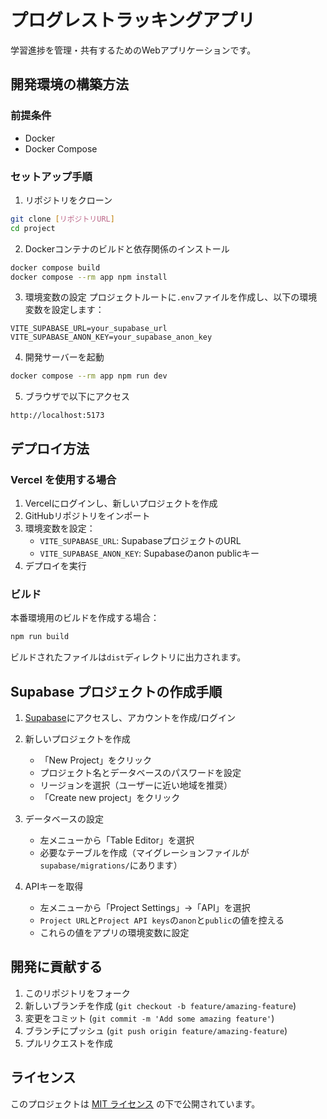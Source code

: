 # プログレストラッキングアプリ

学習進捗を管理・共有するためのWebアプリケーションです。

## 開発環境の構築方法

### 前提条件
- Docker
- Docker Compose

### セットアップ手順

1. リポジトリをクローン
```bash
git clone [リポジトリURL]
cd project
```

2. Dockerコンテナのビルドと依存関係のインストール
```bash
docker compose build   
docker compose --rm app npm install
```

3. 環境変数の設定
プロジェクトルートに`.env`ファイルを作成し、以下の環境変数を設定します：
```env
VITE_SUPABASE_URL=your_supabase_url
VITE_SUPABASE_ANON_KEY=your_supabase_anon_key
```

4. 開発サーバーを起動
```bash
docker compose --rm app npm run dev
```

5. ブラウザで以下にアクセス
```
http://localhost:5173
```

## デプロイ方法

### Vercel を使用する場合

1. Vercelにログインし、新しいプロジェクトを作成
2. GitHubリポジトリをインポート
3. 環境変数を設定：
   - `VITE_SUPABASE_URL`: SupabaseプロジェクトのURL
   - `VITE_SUPABASE_ANON_KEY`: Supabaseのanon publicキー
4. デプロイを実行

### ビルド

本番環境用のビルドを作成する場合：
```bash
npm run build
```

ビルドされたファイルは`dist`ディレクトリに出力されます。

## Supabase プロジェクトの作成手順

1. [Supabase](https://supabase.com/)にアクセスし、アカウントを作成/ログイン

2. 新しいプロジェクトを作成
   - 「New Project」をクリック
   - プロジェクト名とデータベースのパスワードを設定
   - リージョンを選択（ユーザーに近い地域を推奨）
   - 「Create new project」をクリック

3. データベースの設定
   - 左メニューから「Table Editor」を選択
   - 必要なテーブルを作成（マイグレーションファイルが`supabase/migrations/`にあります）

4. APIキーを取得
   - 左メニューから「Project Settings」→「API」を選択
   - `Project URL`と`Project API keys`の`anon`と`public`の値を控える
   - これらの値をアプリの環境変数に設定

## 開発に貢献する

1. このリポジトリをフォーク
2. 新しいブランチを作成 (`git checkout -b feature/amazing-feature`)
3. 変更をコミット (`git commit -m 'Add some amazing feature'`)
4. ブランチにプッシュ (`git push origin feature/amazing-feature`)
5. プルリクエストを作成

## ライセンス

このプロジェクトは [MIT ライセンス](LICENSE) の下で公開されています。
